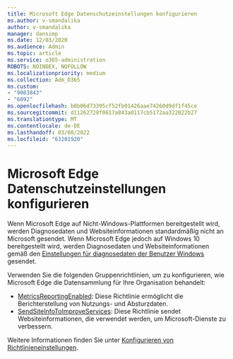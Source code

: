 ```yaml
---
title: Microsoft Edge Datenschutzeinstellungen konfigurieren
ms.author: v-smandalika
author: v-smandalika
manager: dansimp
ms.date: 12/03/2020
ms.audience: Admin
ms.topic: article
ms.service: o365-administration
ROBOTS: NOINDEX, NOFOLLOW
ms.localizationpriority: medium
ms.collection: Adm_O365
ms.custom:
- "9003843"
- "6892"
ms.openlocfilehash: b8b06d73395cf52fb01426aae74260d9df1f45ce
ms.sourcegitcommit: d11262728f0617a843a0117cb5172aa322022b27
ms.translationtype: MT
ms.contentlocale: de-DE
ms.lasthandoff: 03/08/2022
ms.locfileid: "63201920"
---
```

# <a name="microsoft-edge-configure-privacy-settings"></a>Microsoft Edge Datenschutzeinstellungen konfigurieren

Wenn Microsoft Edge auf Nicht-Windows-Plattformen bereitgestellt wird, werden Diagnosedaten und Websiteinformationen standardmäßig nicht an Microsoft gesendet. Wenn Microsoft Edge jedoch auf Windows 10 bereitgestellt wird, werden Diagnosedaten und Websiteinformationen gemäß den [Einstellungen für diagnosedaten der Benutzer Windows](https://docs.microsoft.com/windows/privacy/configure-windows-diagnostic-data-in-your-organization) gesendet.

Verwenden Sie die folgenden Gruppenrichtlinien, um zu konfigurieren, wie Microsoft Edge die Datensammlung für Ihre Organisation behandelt:
- [MetricsReportingEnabled](https://docs.microsoft.com/DeployEdge/microsoft-edge-policies#metricsreportingenabled): Diese Richtlinie ermöglicht die Berichterstellung von Nutzungs- und Absturzdaten.
- [SendSiteInfoToImproveServices](https://docs.microsoft.com/DeployEdge/microsoft-edge-policies#sendsiteinfotoimproveservices): Diese Richtlinie sendet Websiteinformationen, die verwendet werden, um Microsoft-Dienste zu verbessern.

Weitere Informationen finden Sie unter [Konfigurieren von Richtlinieneinstellungen](https://docs.microsoft.com/deployedge/microsoft-edge-enterprise-privacy-settings#configure-policy-settings).